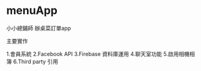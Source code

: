 # menuApp
小小總鋪師
辦桌菜訂單app


主要實作

1.會員系統
2.Facebook API
3.Firebase 資料庫運用
4.聊天室功能
5.啟用相機相簿
6.Third party 引用
